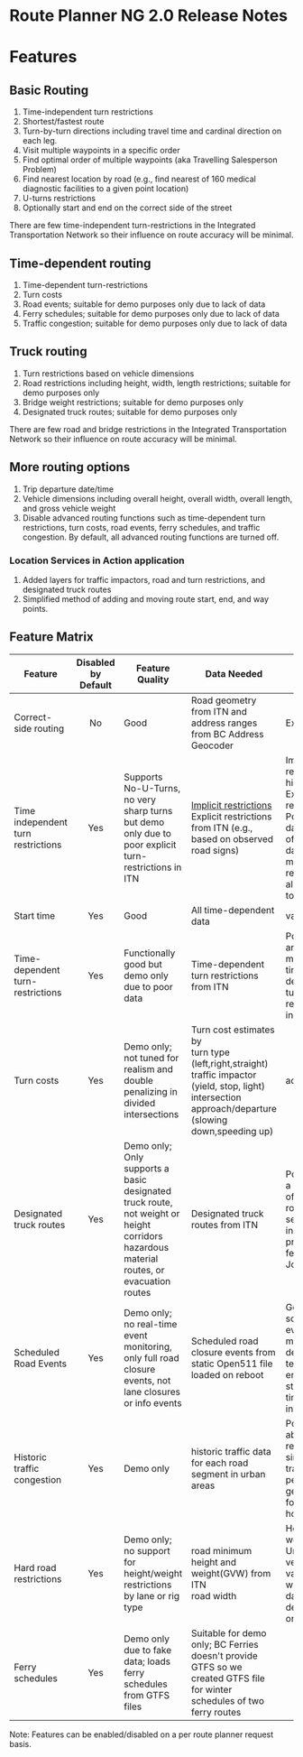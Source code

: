 # Route Planner NG 2.0 Release Notes

# Features

## Basic Routing
1. Time-independent turn restrictions
2. Shortest/fastest route
3. Turn-by-turn directions including travel time and cardinal direction on each leg.
4. Visit multiple waypoints in a specific order
5. Find optimal order of multiple waypoints (aka Travelling Salesperson Problem)
6. Find nearest location by road (e.g., find nearest of 160 medical diagnostic facilities to a given point location)
7. U-turns restrictions
8. Optionally start and end on the correct side of the street

There are few time-independent turn-restrictions in the Integrated Transportation Network so their influence on route accuracy will be minimal.

## Time-dependent routing

1. Time-dependent turn-restrictions
3. Turn costs
4. Road events; suitable for demo purposes only due to lack of data
5. Ferry schedules; suitable for demo purposes only due to lack of data
6. Traffic congestion; suitable for demo purposes only due to lack of data


## Truck routing
1. Turn restrictions based on vehicle dimensions
2. Road restrictions including height, width, length restrictions; suitable for demo purposes only
3. Bridge weight restrictions; suitable for demo purposes only
4. Designated truck routes; suitable for demo purposes only

There are few road and bridge restrictions in the Integrated Transportation Network so their influence on route accuracy will be minimal.

## More routing options
1. Trip departure date/time
2. Vehicle dimensions including overall height, overall width, overall length, and gross vehicle weight
4. Disable advanced routing functions such as time-dependent turn restrictions, turn costs, road events, ferry schedules, and traffic congestion. By default, all advanced routing functions are turned off.

### Location Services in Action application
1. Added layers for traffic impactors, road and turn restrictions, and designated truck routes
2. Simplified method of adding and moving route start, end, and way points. 


## Feature Matrix

Feature                | Disabled<br>by Default| Feature Quality | Data Needed            |Data Quality          
|----------------------|:---------:|------------------|-----------------------|----------------------|
Correct-side routing|No|Good|Road geometry from ITN and address ranges from BC Address Geocoder|Excellent|
Time independent turn restrictions|Yes|Supports No-U-Turns, no very sharp turns but demo only due to poor explicit turn-restrictions in ITN|[Implicit restrictions](https://www.mapbox.com/mapping/mapping-for-navigation/implicit-restrictions/)<br>Explicit restrictions from ITN (e.g., based on observed road signs)|Implicit restrictions: high<br> Explicit restrictions: Poor. The data is often out of date or missing restrictions all together.
Start time|Yes|Good|All time-dependent data|variable|
Time-dependent turn-restrictions|Yes|Functionally good but demo only due to poor data|Time-dependent turn restrictions from ITN|Poor. There are many missing time-dependent turn-restrictions in the data.
Turn costs|Yes|Demo only; not tuned for realism and double penalizing in divided intersections|Turn cost estimates by<br>turn type (left,right,straight)<br>traffic impactor (yield, stop, light)<br> intersection approach/departure (slowing down,speeding up)| acceptable
Designated truck routes|Yes|Demo only; Only supports a basic designated truck route, not weight or height corridors hazardous material routes, or evacuation routes|Designated truck routes from ITN| Poor; only a handful of truck route segments in the province (a few in Ft St John)
Scheduled Road Events|Yes|Demo only; no real-time event monitoring, only full road closure events, not lane closures or info events| Scheduled road closure events from static Open511 file loaded on reboot|Good for some events; too much descriptive text, not enough structured time intervals
Historic traffic congestion|Yes|Demo only|historic traffic data for each road segment in urban areas|Poor; In the absense of real data, simulated traffic peaks were generated for rush hour only.
Hard road restrictions|Yes|Demo only; no support for height/weight restrictions by lane or rig type|road minimum height and weight(GVW) from ITN<br>road width|Height, weight: Unknown; very few values<br>width: no data in ITN, demo data only
Ferry schedules|Yes|Demo only due to fake data; loads ferry schedules from GTFS files|Suitable for demo only; BC Ferries doesn't provide GTFS so we created GTFS file for winter schedules of two ferry routes

Note: Features can be enabled/disabled on a per route planner request basis.
